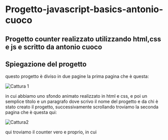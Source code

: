 # Progetto-javascript-basics-antonio-cuoco
## Progetto counter realizzato utilizzando html,css e js e scritto da antonio cuoco

## Spiegazione del progetto

questo progetto è diviso in due pagine la prima pagina che è questa:

![Cattura 1](https://user-images.githubusercontent.com/30431200/200117373-af132631-fbbc-4ce8-9054-b6338881b09b.PNG)

in cui abbiamo uno sfondo animato realizzato in html e css, e poi un semplice titolo e un paragrafo dove scrivo il nome del progetto e da chi è stato creato il progetto,
successivamente scrollando troviamo la seconda pagina che è questa qui:

![Cattura2](https://user-images.githubusercontent.com/30431200/200117524-e87d0c26-9450-4553-9824-e0f2ed721e83.PNG)

qui troviamo il counter vero e proprio, in cui 

